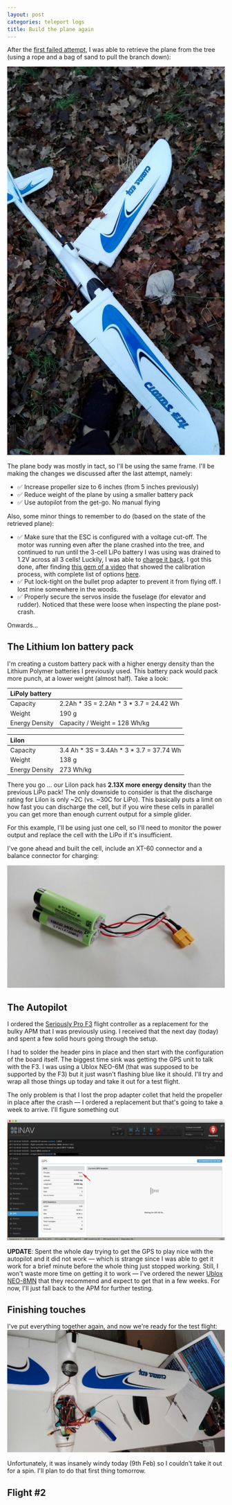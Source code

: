 ```yaml
---
layout: post
categories: teleport logs
title: Build the plane again
---
```

After the [first failed attempt](/teleport/logs/build-the-plane), I was able to retrieve the plane from the tree (using a rope and a bag of sand to pull the branch down):

![Plane retrieved from crash site](/assets/projects/teleport/axn-after-crash.png)

The plane body was mostly in tact, so I'll be using the same frame. I'll be making the changes we discussed after the last attempt, namely:
- ✅ Increase propeller size to 6 inches (from 5 inches previously)
- ✅ Reduce weight of the plane by using a smaller battery pack
- ✅ Use autopilot from the get-go. No manual flying

Also, some minor things to remember to do (based on the state of the retrieved plane):
- ✅ Make sure that the ESC is configured with a voltage cut-off. The motor was running even after the plane crashed into the tree, and continued to run until the 3-cell LiPo battery I was using was drained to 1.2V across all 3 cells! Luckily, I was able to [charge it back](https://www.rcgroups.com/forums/showthread.php?1072324-(HOW-TO)-Recovering-over-discharged-lipos). I got this done, after finding [this gem of a video](https://www.youtube.com/watch?v=E6epG5E8gAQ) that showed the calibration process, with complete list of options [here](https://dronebuildersblog.wordpress.com/2016/01/10/emax-blheli-brushless-esc-programming/#ep).
- ✅ Put lock-tight on the bullet prop adapter to prevent it from flying off. I lost mine somewhere in the woods.
- ✅ Properly secure the servos inside the fuselage (for elevator and rudder). Noticed that these were loose when inspecting the plane post-crash.

Onwards&hellip;

## The Lithium Ion battery pack
I'm creating a custom battery pack with a higher energy density than the Lithium Polymer batteries I previously used. This battery pack would pack more punch, at a lower weight (almost half). Take a look:

| LiPoly battery |                                         |
|:---------------|-----------------------------------------|
| Capacity       | 2.2Ah * 3S = 2.2Ah * 3 * 3.7 = 24.42 Wh |
| Weight         | 190 g                                   |
| Energy Density | Capacity / Weight = 128 Wh/kg           |

| LiIon          |                                          |
|:---------------|------------------------------------------|
| Capacity       | 3.4 Ah * 3S = 3.4Ah * 3 * 3.7 = 37.74 Wh |
| Weight         | 138 g                                    |
| Energy Density | 273 Wh/kg                                |

There you go &hellip; our LiIon pack has **2.13X more energy density** than the previous LiPo pack! The only downside to consider is that the discharge rating for LiIon is only ~2C (vs. ~30C for LiPo). This basically puts a limit on how fast you can discharge the cell, but if you wire these cells in parallel you can get more than enough current output for a simple glider.

For this example, I'll be using just one cell, so I'll need to monitor the power output and replace the cell with the LiPo if it's insufficient.

I've gone ahead and built the cell, include an XT-60 connector and a balance connector for charging:

![Custom built LiPo pack](/assets/projects/teleport/custom-lipo-cell.jpg)

## The Autopilot
I ordered the [Seriously Pro F3](http://seriouslypro.com/spracingf3) flight controller as a replacement for the bulky APM that I was previously using. I received that the next day (today) and spent a few solid hours going through the setup.

I had to solder the header pins in place and then start with the configuration of the board itself. The biggest time sink was getting the GPS unit to talk with the F3. I was using a Ublox NEO-6M (that was supposed to be supported by the F3) but it just wasn't flashing blue like it should. I'll try and wrap all those things up today and take it out for a test flight.

The only problem is that I lost the prop adapter collet that held the propeller in place after the crash &mdash; I ordered a replacement but that's going to take a week to arrive. I'll figure something out

![INAV GPS Not working](/assets/projects/teleport/inav-not-working-gps.png)

**UPDATE**: Spent the whole day trying to get the GPS to play nice with the autopilot and it did not work &mdash; which is strange since I was able to get it work for a brief minute before the whole thing just stopped working. Still, I won't waste more time on getting it to work &mdash; I've ordered the newer [Ublox NEO-8MN](https://www.u-blox.com/en/product/neo-m8-series) that they recommend and expect to get that in a few weeks. For now, I'll just fall back to the APM for further testing.

## Finishing touches
I've put everything together again, and now we're ready for the test flight:
![AXN - Take 2](/assets/projects/teleport/axn-take-2.jpg)

Unfortunately, it was insanely windy today (9th Feb) so I couldn't take it out for a spin. I'll plan to do that first thing tomorrow.

## Flight #2
